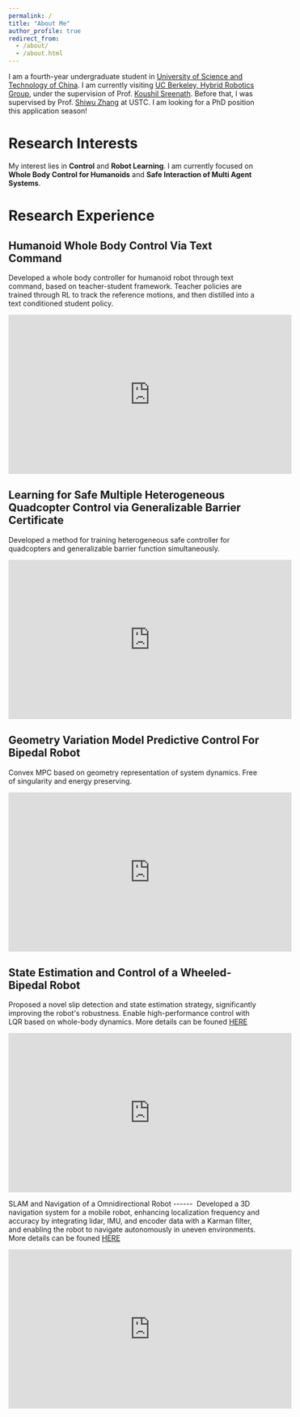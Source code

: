 ```yaml
---
permalink: /
title: "About Me"
author_profile: true
redirect_from: 
  - /about/
  - /about.html
---
```


I am a fourth-year undergraduate student in [University of Science and Technology of China](https://en.ustc.edu.cn/).  I am currently visiting [UC Berkeley, Hybrid Robotics Group](https://hybrid-robotics.berkeley.edu/index.html), under the supervision of Prof. [Koushil Sreenath](https://hybrid-robotics.berkeley.edu/koushil/). Before that, I was supervised by Prof. [Shiwu Zhang](https://scholar.google.com.hk/citations?user=d6tBg_UAAAAJ&hl=en-EN) at USTC. 
I am looking for a PhD position this application season!

Research Interests
======
My interest lies in **Control** and **Robot Learning**. I am currently focused on **Whole Body Control for Humanoids** and **Safe Interaction of Multi Agent Systems**. 

Research Experience
======

Humanoid Whole Body Control Via Text Command
------
Developed a whole body controller for humanoid robot through text command, based on teacher-student framework. Teacher policies are trained through RL to track the reference motions, and then distilled into a text conditioned student policy.  
<iframe width="560" height="315" src="https://www.youtube.com/embed/aMt2kglz3cg" title="Humanoid Whole Body Control Via Text Command" frameborder="0" allow="accelerometer; autoplay; clipboard-write; encrypted-media; gyroscope; picture-in-picture" allowfullscreen></iframe>

Learning for Safe Multiple Heterogeneous Quadcopter Control via Generalizable Barrier Certificate
------
Developed a method for training heterogeneous safe controller for quadcopters and generalizable barrier function simultaneously.
<iframe width="560" height="315" src="https://www.youtube.com/embed/8XGncoPI3bc" title="Multi Quadcopter Safe Fly" frameborder="0" allow="accelerometer; autoplay; clipboard-write; encrypted-media; gyroscope; picture-in-picture" allowfullscreen></iframe>

Geometry Variation Model Predictive Control For Bipedal Robot
------
Convex MPC based on geometry representation of system dynamics. Free of singularity and energy preserving.  
<iframe width="560" height="315" src="https://www.youtube.com/embed/7xYu7EeKpm8" title="Multi Quadcopter Safe Fly" frameborder="0" allow="accelerometer; autoplay; clipboard-write; encrypted-media; gyroscope; picture-in-picture" allowfullscreen></iframe>

State Estimation and Control of a Wheeled-Bipedal Robot
------
Proposed a novel slip detection and state estimation strategy, significantly improving the robot's robustness. Enable high-performance control with LQR based on whole-body dynamics. More details can be founed [HERE](https://kevin-shao-ustc.github.io/Bipedal.pdf)
<iframe width="560" height="315" src="https://www.youtube.com/embed/DIakTY5WKMU" title="Wheeled-Bipedal Robot" frameborder="0" allow="accelerometer; autoplay; clipboard-write; encrypted-media; gyroscope; picture-in-picture" allowfullscreen></iframe>

SLAM and Navigation of a Omnidirectional Robot
------  
Developed a 3D navigation system for a mobile robot, enhancing localization frequency and accuracy by integrating lidar, IMU, and encoder data with a Karman filter, and enabling the robot to navigate autonomously in uneven environments. More details can be founed [HERE](https://kevin-shao-ustc.github.io/Sentry.pdf)
<iframe width="560" height="315" src="https://www.youtube.com/embed/DtH-J36skYA" title="Slam and Navigation" frameborder="0" allow="accelerometer; autoplay; clipboard-write; encrypted-media; gyroscope; picture-in-picture" allowfullscreen></iframe>
